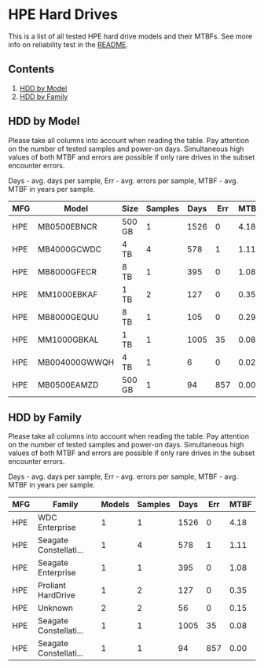HPE Hard Drives
===============

This is a list of all tested HPE hard drive models and their MTBFs. See more
info on reliability test in the [README](https://github.com/linuxhw/SMART).

Contents
--------

1. [ HDD by Model  ](#hdd-by-model)
2. [ HDD by Family ](#hdd-by-family)

HDD by Model
------------

Please take all columns into account when reading the table. Pay attention on the
number of tested samples and power-on days. Simultaneous high values of both MTBF
and errors are possible if only rare drives in the subset encounter errors.

Days - avg. days per sample,
Err  - avg. errors per sample,
MTBF - avg. MTBF in years per sample.

| MFG       | Model              | Size   | Samples | Days  | Err   | MTBF |
|-----------|--------------------|--------|---------|-------|-------|------|
| HPE       | MB0500EBNCR        | 500 GB | 1       | 1526  | 0     | 4.18   |
| HPE       | MB4000GCWDC        | 4 TB   | 4       | 578   | 1     | 1.11   |
| HPE       | MB8000GFECR        | 8 TB   | 1       | 395   | 0     | 1.08   |
| HPE       | MM1000EBKAF        | 1 TB   | 2       | 127   | 0     | 0.35   |
| HPE       | MB8000GEQUU        | 8 TB   | 1       | 105   | 0     | 0.29   |
| HPE       | MM1000GBKAL        | 1 TB   | 1       | 1005  | 35    | 0.08   |
| HPE       | MB004000GWWQH      | 4 TB   | 1       | 6     | 0     | 0.02   |
| HPE       | MB0500EAMZD        | 500 GB | 1       | 94    | 857   | 0.00   |

HDD by Family
-------------

Please take all columns into account when reading the table. Pay attention on the
number of tested samples and power-on days. Simultaneous high values of both MTBF
and errors are possible if only rare drives in the subset encounter errors.

Days - avg. days per sample,
Err  - avg. errors per sample,
MTBF - avg. MTBF in years per sample.

| MFG       | Family                 | Models | Samples | Days  | Err   | MTBF |
|-----------|------------------------|--------|---------|-------|-------|------|
| HPE       | WDC Enterprise         | 1      | 1       | 1526  | 0     | 4.18   |
| HPE       | Seagate Constellati... | 1      | 4       | 578   | 1     | 1.11   |
| HPE       | Seagate Enterprise     | 1      | 1       | 395   | 0     | 1.08   |
| HPE       | Proliant HardDrive     | 1      | 2       | 127   | 0     | 0.35   |
| HPE       | Unknown                | 2      | 2       | 56    | 0     | 0.15   |
| HPE       | Seagate Constellati... | 1      | 1       | 1005  | 35    | 0.08   |
| HPE       | Seagate Constellati... | 1      | 1       | 94    | 857   | 0.00   |
